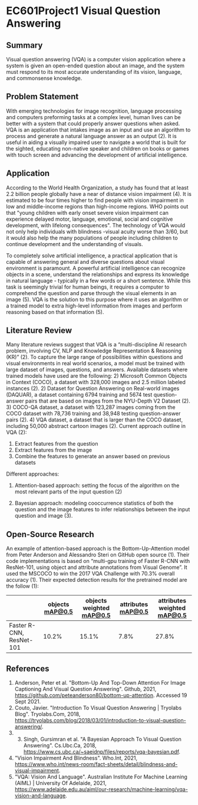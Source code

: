 # EC601Project1 Visual Question Answering
## Summary
Visual question answering (VQA) is a computer vision application where a system is given an open-ended question about an image, and the system must respond to its most accurate understanding of its vision, language, and commonsense knowledge. 

## Problem Statement
With emerging technologies for image recognition, language processing and computers preforming tasks at a complex level, human lives can be better with a system that could properly answer questions when asked. VQA is an application that intakes image as an input and use an algorithm to process and generate a natural language answer as an output (2). It is useful in aiding a visually impaired user to navigate a world that is built for the sighted, educating non-native speaker and children on books or games with touch screen and advancing the development of artificial intelligence. 

## Application

According to the World Health Organization, a study has found that at least 2.2 billion people globally have a near of distance vision impairment (4). It is estimated to be four times higher to find people with vision impairment in low and middle-income regions than high-income regions. WHO points out that "young children with early onset severe vision impairment can experience delayed motor, language, emotional, social and cognitive development, with lifelong consequences". The technology of VQA would not only help individuals with blindness -visual acuity worse than 3/60, but it would also help the many populations of people including children to continue development and the understanding of visuals. 

To completely solve artificial intelligence, a practical application that is capable of answering general and diverse questions about visual environment is paramount. A powerful artificial intelligence can recognize objects in a scene, understand the relationships and express its knowledge in natural language - typically in a few words or a short sentence. While this task is seemingly trivial for human beings, it requires a computer to comprehend the question and parse through the visual elements in an image (5). VQA is the solution to this purpose where it uses an algorithm or a trained model to extra high-level information from images and perform reasoning based on that information (5). 

## Literature Review
Many literature reviews suggest that VQA is a “multi-discipline AI research problem, involving CV, NLP and Knowledge Representation & Reasoning (KR)” (2). To capture the large range of possibilities within questions and visual environments in real world scenarios, a model must be trained with large dataset of images, questions, and answers. Available datasets where trained models have used are the following:
2)	Microsoft Common Objects in Context (COCO), a dataset with 328,000 images and 2.5 million labeled instances (2). 
2)	Dataset for Question Answering on Real-world images (DAQUAR), a dataset containing 6794 training and 5674 test question-answer pairs that are based on images from the NYU-Depth V2 Dataset (2).
3)	COCO-QA dataset, a dataset with 123,287 images coming from the COCO dataset with 78,736 training and 38,948 testing question-answer pairs (2).
4)	VQA dataset, a dataset that is larger than the COCO dataset, including 50,000 abstract cartoon images (2).
Current approach outline in VQA (2):
1)	Extract features from the question
2)	Extract features from the image
3)	Combine the features to generate an answer based on previous datasets 

Different approaches:
1)	Attention-based approach: setting the focus of the algorithm on the most relevant parts of the input question
  (2)

2)	Bayesian approach: modeling cooccurrence statistics of both the question and the image features to infer relationships between the input question and image (3).

## Open-Source Research 
An example of attention-based approach is the Bottom-Up-Attention model from Peter Anderson and Alessandro Steri on GitHub open source (1). Their code implementations is based on “multi-gpu training of Faster R-CNN with ResNet-101, using object and attribute annotations from Visual Genome”. It used the MSCOCO to win the 2017 VQA Challenge with 70.3% overall accuracy (1). Their expected detection results for the pretrained model are the follow (1):

|  | objects mAP@0.5 | objects weighted mAP@0.5 | attributes mAP@0.5 | attributes weighted mAP@0.5 |
| --- | --- | --- | --- | --- |
| Faster R-CNN, ResNet-101 | 10.2% | 15.1% | 7.8% | 27.8% |

## References
1) Anderson, Peter et al. "Bottom-Up And Top-Down Attention For Image Captioning And Visual Question Answering". Github, 2021, https://github.com/peteanderson80/bottom-up-attention. Accessed 19 Sept 2021.
2) Couto, Javier. "Introduction To Visual Question Answering | Tryolabs Blog". Tryolabs.Com, 2018, https://tryolabs.com/blog/2018/03/01/introduction-to-visual-question-answering/.
3) 3) Singh, Gursimran et al. "A Bayesian Approach To Visual Question Answering". Cs.Ubc.Ca, 2018, https://www.cs.ubc.ca/~saeidnp/files/reports/vqa-bayesian.pdf.
4)  "Vision Impairment And Blindness". Who.Int, 2021, https://www.who.int/news-room/fact-sheets/detail/blindness-and-visual-impairment.
5) "VQA: Vision And Language". Australian Institute For Machine Learning (AIML) | University Of Adelaide, 2021, https://www.adelaide.edu.au/aiml/our-research/machine-learning/vqa-vision-and-language.
